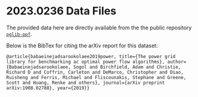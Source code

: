 # 2023.0236 Data Files
The provided data here are directly available from the the public repository [`pglib-opf`](https://github.com/power-grid-lib/pglib-opf).

Below is the BibTex for citing the arXiv report for this dataset:

```
@article{babaeinejadsarookolaee2019power, title={The power grid library for benchmarking ac optimal power flow algorithms}, author={Babaeinejadsarookolaee, Sogol and Birchfield, Adam and Christie, Richard D and Coffrin, Carleton and DeMarco, Christopher and Diao, Ruisheng and Ferris, Michael and Fliscounakis, Stephane and Greene, Scott and Huang, Renke and others}, journal={arXiv preprint arXiv:1908.02788}, year={2019}}
```
